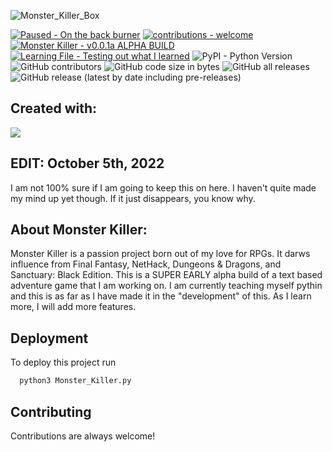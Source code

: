 ![Monster_Killer_Box](https://user-images.githubusercontent.com/113222022/189575173-cce613b2-48a9-4dda-9d3b-af7f08cdbcf3.png)

[![Paused - On the back burner](https://img.shields.io/badge/Paused-On_the_back_burner-ff0000)](https://)  [![contributions - welcome](https://img.shields.io/badge/contributions-welcome-blue)](/CONTRIBUTING.md "Go to contributions doc")  [![Monster Killer - v0.0.1a ALPHA BUILD](https://img.shields.io/badge/Monster_Killer-v0.0.1a_ALPHA_BUILD-2ea44f)](https://) [![Learning File - Testing out what I learned](https://img.shields.io/badge/Learning_File-Testing_out_what_I_learned-2ea44f)](https://) ![PyPI - Python Version](https://img.shields.io/pypi/pyversions/3)  ![GitHub contributors](https://img.shields.io/github/contributors/kurtissfrost/Monster-Killer)  ![GitHub code size in bytes](https://img.shields.io/github/languages/code-size/kurtissfrost/Monster-Killer) ![GitHub all releases](https://img.shields.io/github/downloads/kurtissfrost/Monster-Killer/total)  ![GitHub release (latest by date including pre-releases)](https://img.shields.io/github/v/release/kurtissfrost/MOnster-Killer?include_prereleases)



## Created with:
<img src="https://img.shields.io/badge/Python-3670A0?style=for-the-badge&logo=python&logoColor=ffdd54">


## EDIT: October 5th, 2022
I am not 100% sure if I am going to keep this on here. I haven't quite made my mind up yet though. If it just disappears, you know why.

## About Monster Killer:

Monster Killer is a passion project born out of my love for RPGs. It darws influence from Final Fantasy, NetHack, Dungeons & Dragons, and Sanctuary: Black Edition. This is a SUPER EARLY alpha build of a text based adventure game that I am working on. I am currently teaching myself pythin and this is as far as I have made it in the "development" of this. As I learn more, I will add more features.

## Deployment <br />

To deploy this project run

```bash
  python3 Monster_Killer.py
```

## Contributing

Contributions are always welcome!
